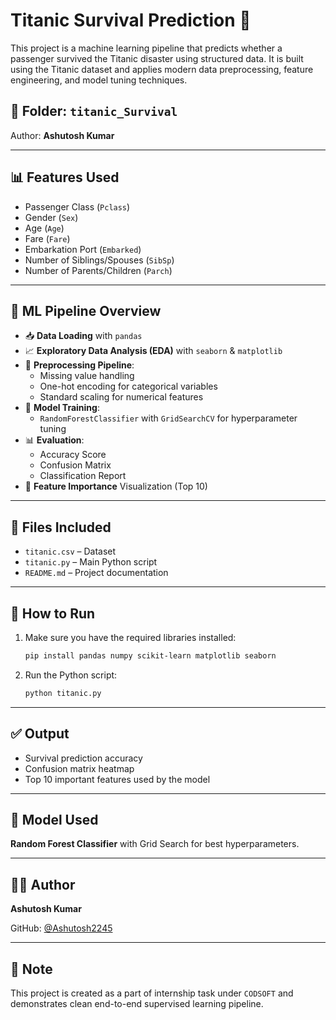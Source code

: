 # Titanic Survival Prediction 🚢

This project is a machine learning pipeline that predicts whether a passenger survived the Titanic disaster using structured data. It is built using the Titanic dataset and applies modern data preprocessing, feature engineering, and model tuning techniques.

## 📁 Folder: `titanic_Survival`

Author: **Ashutosh Kumar**

---

## 📊 Features Used

- Passenger Class (`Pclass`)
- Gender (`Sex`)
- Age (`Age`)
- Fare (`Fare`)
- Embarkation Port (`Embarked`)
- Number of Siblings/Spouses (`SibSp`)
- Number of Parents/Children (`Parch`)

---

## 🔧 ML Pipeline Overview

- 📥 **Data Loading** with `pandas`
- 📈 **Exploratory Data Analysis (EDA)** with `seaborn` & `matplotlib`
- 🧹 **Preprocessing Pipeline**:
  - Missing value handling
  - One-hot encoding for categorical variables
  - Standard scaling for numerical features
- 🤖 **Model Training**:
  - `RandomForestClassifier` with `GridSearchCV` for hyperparameter tuning
- 📊 **Evaluation**:
  - Accuracy Score
  - Confusion Matrix
  - Classification Report
- 📌 **Feature Importance** Visualization (Top 10)

---

## 📂 Files Included

- `titanic.csv` – Dataset
- `titanic.py` – Main Python script
- `README.md` – Project documentation

---

## 🚀 How to Run

1. Make sure you have the required libraries installed:
   ```bash
   pip install pandas numpy scikit-learn matplotlib seaborn
   ```

2. Run the Python script:
   ```bash
   python titanic.py
   ```

---

## ✅ Output

- Survival prediction accuracy
- Confusion matrix heatmap
- Top 10 important features used by the model

---

## 🧠 Model Used

**Random Forest Classifier** with Grid Search for best hyperparameters.

---

## 🧑‍💻 Author

**Ashutosh Kumar**

GitHub: [@Ashutosh2245](https://github.com/Ashutosh2245)

---

## 📌 Note

This project is created as a part of internship task under `CODSOFT` and demonstrates clean end-to-end supervised learning pipeline.
